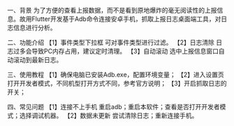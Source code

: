 一、背景
为了方便的查看上报数据，而不是看到原地爆炸的毫无阅读性的上报信息。故用Flutter开发基于Adb命令连接安卓手机，抓取上报日志桌面端工具，对日志信息进行分析。

二、功能介绍
【1】事件类型下拉框
可对事件类型进行过滤。
【2】日志清除
日志过多会导致PC内存占用，建议定时清理。
【3】自动滚动
选中上报信息窗口自动滚动到最新日志。


三、使用教程
【1】确保电脑已安装Adb.exe，配置环境变量；
【2】进入设置页打开开发者模式，不同机型打开方式不同，参考官方说明；
【3】开启抓取日志的开关；

四、常见问题
【1】连接不上手机
重启adb；重启本软件；查看是否打开开发者模式；选择调试机器。
【2】数据未更新
尝试清除日志；重新连接手机。























